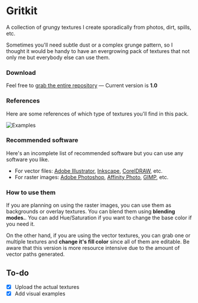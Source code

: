 # Gritkit
A collection of grungy textures I create sporadically from photos, dirt, spills, etc.

Sometimes you'll need subtle dust or a complex grunge pattern, so I thought it would be handy to have an evergrowing pack of textures that not only me but everybody else can use them.

### Download
Feel free to [grab the entire repository](https://github.com/darriagada/Gritkit/archive/master.zip) — Current version is **1.0**

### References
Here are some references of which type of textures you'll find in this pack.

![Examples](https://github.com/darriagada/Gritkit/blob/master/assets/examples.png)

### Recommended software
Here's an incomplete list of recommended software but you can use any software you like.
* For vector files: [Adobe Illustrator](https://www.adobe.com/products/illustrator.html), [Inkscape](https://inkscape.org/), [CorelDRAW](http://www.coreldraw.com/), etc.
* For raster images: [Adobe Photoshop](https://www.adobe.com/products/photoshop.html), [Affinity Photo](https://affinity.serif.com/photo/), [GIMP](https://www.gimp.org/), etc.

### How to use them
If you are planning on using the raster images, you can use them as backgrounds or overlay textures. You can blend them using **blending modes.**. You can add Hue/Saturation if you want to change the base color if you need it.

On the other hand, if you are using the vector textures, you can grab one or multiple textures and **change it's fill color** since all of them are editable. Be aware that this version is more resource intensive due to the amount of vector paths generated.

## To-do
- [x] Upload the actual textures
- [x] Add visual examples
